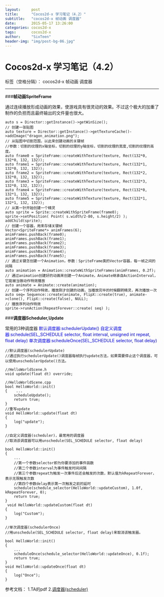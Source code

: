 ```yaml
---
layout:     post
title:      "Cocos2d-x 学习笔记（4.2）"
subtitle:   "cocos2d-x 帧动画 调度器"
date:       2015-05-17 13:26:00
categories: cocos2d-x
tags:       cocos2d-x
author:     "SixTeen"
header-img: "img/post-bg-06.jpg"
---
```


# Cocos2d-x 学习笔记（4.2）

标签（空格分隔）： cocos2d-x 帧动画 调度器

---

###**帧动画SpriteFrame**

通过连续播放形成动画的效果，使游戏具有很灵动的效果。不过这个极大的加重了制作的负担而且最终输出的文件量也很大。

```
auto s = Director::getInstance()->getWinSize();
// 创建一张贴图
auto texture = Director::getInstance()->getTextureCache()->addImage("dragon_animation.png");
// 从贴图中切割范围，以此来创建动画的关键帧
//参数：切割的纹理的x轴坐标，切割的纹理的y轴坐标，切割的纹理的宽度,切割的纹理的高度。
auto frame0 = SpriteFrame::createWithTexture(texture, Rect(132*0, 132*0, 132, 132));
auto frame1 = SpriteFrame::createWithTexture(texture, Rect(132*1, 132*0, 132, 132));
auto frame2 = SpriteFrame::createWithTexture(texture, Rect(132*2, 132*0, 132, 132));
auto frame3 = SpriteFrame::createWithTexture(texture, Rect(132*3, 132*0, 132, 132));
auto frame4 = SpriteFrame::createWithTexture(texture, Rect(132*0, 132*1, 132, 132));
auto frame5 = SpriteFrame::createWithTexture(texture, Rect(132*1, 132*1, 132, 132));
// 从第一针开始创建一个精灵
auto sprite = Sprite::createWithSpriteFrame(frame0);
sprite->setPosition( Point( s.width/2-80, s.height/2) );
addChild(sprite);
// 创建一个容器，用来存储关键帧
Vector<SpriteFrame*> animFrames(6);
animFrames.pushBack(frame0);
animFrames.pushBack(frame1);
animFrames.pushBack(frame2);
animFrames.pushBack(frame3);
animFrames.pushBack(frame4);
animFrames.pushBack(frame5);
// 通过关键怎创建一个Animation，参数：SpriteFrame类的Vector容器，每一帧之间的间隔
auto animation = Animation::createWithSpriteFrames(animFrames, 0.2f);
// 通过animation创建好的动画来创建一个Animate，Animate继承自ActionInterval，它能被当做动作特效播放
auto animate = Animate::create(animation);
// 创建一个序列动作特效，播放刚才创建的动画，当播放完毕的时候翻转精灵，再次播放一次
auto seq= Sequence::create(animate, FlipX::create(true), animate->clone(), FlipX::create(false), NULL);
// 播放序列动作特效
sprite->runAction(RepeatForever::create( seq) );
```

###**调度器Scheduler,Update**

常用的3种调度器
<font color="blue">
默认调度器:schedulerUpdate()
自定义调度器:schedule(SEL_SCHEDULE selector, float interval, unsigned int repeat, float delay)
单次调度器:scheduleOnce(SEL_SCHEDULE selector, float delay)
</font>

```
//默认调度器(schedulerUpdate)
//通过执行schedulerUpdate()调度器每帧执行update方法，如果需要停止这个调度器，可以使用unschedulerUpdate()方法。

//HelloWorldScene.h
void update(float dt) override;

//HelloWorldScene.cpp
bool HelloWorld::init()
{    ...
    scheduleUpdate();
    return true;
}
//重写update
void HelloWorld::update(float dt)
{
    log("update");
}
```

```
//自定义调度器(scheduler)，最常用的调度器
//取消该调度器可以用unschedule(SEL_SCHEDULE selector, float delay)

bool HelloWorld::init()
{
    ...
    //第一个参数selector即为你要添加的事件函数
    //第二个参数interval为事件触发时间间隔
    //第三个参数repeat为触发一次事件后还会触发的次数，默认值为kRepeatForever，表示无限触发次数
    //第四个参数delay表示第一次触发之前的延时
    schedule(schedule_selector(HelloWorld::updateCustom), 1.0f, kRepeatForever, 0);
    return true;
}
 void HelloWorld::updateCustom(float dt)
{
    log("Custom");
}
```

```
//单次调度器(schedulerOnce)
//用unschedule(SEL_SCHEDULE selector, float delay)来取消该触发器。

bool HelloWorld::init()
{
    ...
    scheduleOnce(schedule_selector(HelloWorld::updateOnce), 0.1f);
    return true;
}
void HelloWorld::updateOnce(float dt)
{
    log("Once");
}
```

参考文档：
1.TA的pdf
2.[调度器(scheduler)](http://cn.cocos2d-x.org/article/index?type=cocos2d-x&url=/doc/cocos-docs-master/manual/framework/native/v3/scheduler/zh.md)